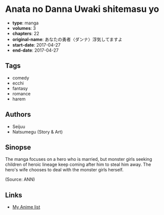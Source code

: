 # Anata no Danna Uwaki shitemasu yo

-   **type**: manga
-   **volumes**: 3
-   **chapters**: 22
-   **original-name**: あなたの勇者〈ダンナ〉浮気してますよ
-   **start-date**: 2017-04-27
-   **end-date**: 2017-04-27

## Tags

-   comedy
-   ecchi
-   fantasy
-   romance
-   harem

## Authors

-   Seijuu
-   Natsumegu (Story & Art)

## Sinopse

The manga focuses on a hero who is married, but monster girls seeking children of heroic lineage keep coming after him to steal him away. The hero's wife chooses to deal with the monster girls herself.

(Source: ANN)

## Links

-   [My Anime list](https://myanimelist.net/manga/105914/Anata_no_Danna_Uwaki_shitemasu_yo)
